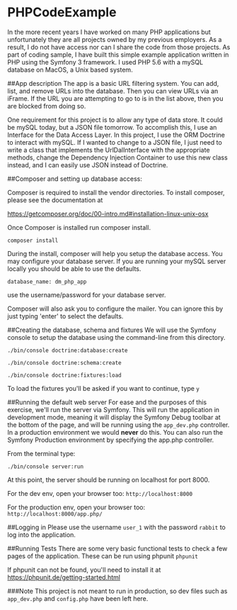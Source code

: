 PHPCodeExample
=======

In the more recent years I have worked on many PHP applications but unfortunately they are all projects owned by my 
 previous employers.  As a result, I do not have access nor can I share the code from those projects. As part of 
 coding sample, I have built this simple example application written in PHP using the Symfony 3 framework.  I used 
 PHP 5.6 with a mySQL database on MacOS, a Unix based system.

##App description
The app is a basic URL filtering system.  You can add, list, and remove URLs into the database.  Then you can view URLs
via an iFrame.  If the URL you are attempting to go to is in the list above, then you are blocked from doing so. 

One requirement for this project is to allow any type of data store.  It could be mySQL today, but a JSON file tomorrow. 
To accomplish this, I use an Interface for the Data Access Layer.  In this project, I use the ORM Doctrine to interact 
with mySQL. If I wanted to change to a JSON file, I just need to write a class that implements the UrlDalInterface with
the appropriate methods, change the Dependency Injection Container to use this new class instead, and I can easily 
use JSON instead of Doctrine. 

##Composer and setting up database access:

Composer is required to install the vendor directories. To install composer, please see the documentation at 

https://getcomposer.org/doc/00-intro.md#installation-linux-unix-osx

Once Composer is installed run composer install. 

`composer install`

During the install, composer will help you setup the database access. 
You may configure your database server. If you are running your mySQL server locally you should be able to use the 
defaults.

`database_name: dm_php_app`

use the username/password for your database server.

Composer will also ask you to configure the mailer. You can ignore this by just typing 'enter' to select the defaults.

##Creating the database, schema and fixtures
We will use the Symfony console to setup the database using the command-line from this directory.

`./bin/console doctrine:database:create`

`./bin/console doctrine:schema:create`

`./bin/console doctrine:fixtures:load`

To load the fixtures you'll be asked if you want to continue, type `y`

##Running the default web server
For ease and the purposes of this exercise, we'll run the server via Symfony.  This will run the application in 
development mode, meaning it will display the Symfony Debug toolbar at the bottom of the page, and will be running
using the `app_dev.php` controller.  In a production environment we would **never** do this. You can also run the 
Symfony Production environment by specifying the app.php controller.

From the terminal type:

`./bin/console server:run`

At this point, the server should be running on localhost for port 8000.

For the dev env, open your browser too: `http://localhost:8000`

For the production env, open your browser too: `http://localhost:8000/app.php/`

##Logging in
Please use the username `user_1` with the password `rabbit` to log into the application. 

##Running Tests
There are some very basic functional tests to check a few pages of the application.
These can be run using phpunit
`phpunit`

If phpunit can not be found, you'll need to install it at https://phpunit.de/getting-started.html

###Note
This project is not meant to run in production, so dev files such as `app_dev.php` and `config.php` have been left here.
